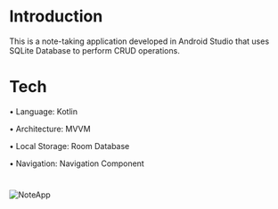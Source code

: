 <h1 align="left">Introduction</h1>
<p align="left">This is a note-taking application developed in Android Studio that uses SQLite Database to perform CRUD operations.</p>

<h1 align="left">Tech</h1>
<p align="left">• Language: Kotlin </p>
<p align="left">• Architecture: MVVM </p>
<p align="left">• Local Storage: Room Database </p>
<p align="left">•  Navigation: Navigation Component </p>

<h1 align="left"></h1>

![NoteApp](https://github.com/user-attachments/assets/6ebdef94-ef0c-46fb-bd4a-9658a4417e58)
